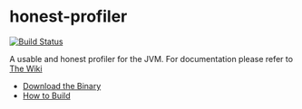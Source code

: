 honest-profiler
===============
[![Build Status](https://travis-ci.org/jvm-profiling-tools/honest-profiler.svg?branch=master)](https://travis-ci.org/jvm-profiling-tools/honest-profiler)

A usable and honest profiler for the JVM. For documentation please refer to
[The Wiki](https://github.com/RichardWarburton/honest-profiler/wiki)

* [Download the Binary](http://insightfullogic.com/honest-profiler.zip)
* [How to Build](https://github.com/RichardWarburton/honest-profiler/wiki/How-to-build)
